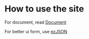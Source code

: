 # How to use the site

For document, read [Document](./Document.md)



For better ui form, use [ezJSON](https://perriex.github.io/json-maker/)

